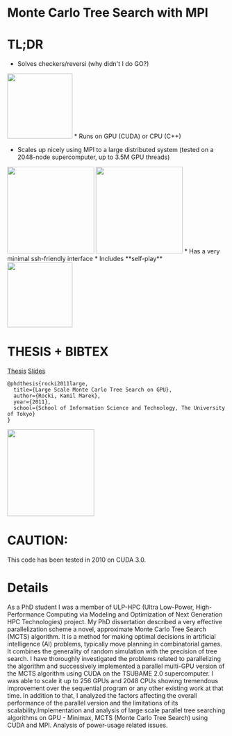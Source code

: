# Monte Carlo Tree Search with MPI

# TL;DR
* Solves checkers/reversi (why didn't I do GO?)
<img src="http://olab.is.s.u-tokyo.ac.jp/~kamil.rocki/tree.png" width="150" />
* Runs on GPU (CUDA) or CPU (C++)

* Scales up nicely using MPI to a large distributed system (tested on a 2048-node supercomputer, up to 3.5M GPU threads)
<img src="http://olab.is.s.u-tokyo.ac.jp/~kamil.rocki/mpi.png" width="200" />
<img src="http://olab.is.s.u-tokyo.ac.jp/~kamil.rocki/phd_4.png" width="200" />
* Has a very minimal ssh-friendly interface
* Includes **self-play**
<img src="http://olab.is.s.u-tokyo.ac.jp/~kamil.rocki/research/mcts_0.gif" width="150" />

# THESIS + BIBTEX
[Thesis](http://olab.is.s.u-tokyo.ac.jp/~kamil.rocki/phd_thesis.pdf) [Slides](http://olab.is.s.u-tokyo.ac.jp/~kamil.rocki/gpu_mcts_slides.pdf)

```
@phdthesis{rocki2011large,
  title={Large Scale Monte Carlo Tree Search on GPU},
  author={Rocki, Kamil Marek},
  year={2011},
  school={School of Information Science and Technology, The University of Tokyo}
}
```
<img src="http://olab.is.s.u-tokyo.ac.jp/~kamil.rocki/phd_1.png" width="200" />

# CAUTION:
This code has been tested in 2010 on CUDA 3.0.

# Details
As a PhD student I was a member of ULP-HPC (Ultra Low-Power, High-Performance Computing via Modeling and Optimization of Next Generation HPC Technologies) project. My PhD dissertation described a very effective parallelization scheme a novel, approximate Monte Carlo Tree Search (MCTS) algorithm. It is a method for making optimal decisions in artificial intelligence (AI) problems, typically move planning in combinatorial games. It combines the generality of random simulation with the precision of tree search. I have thoroughly investigated the problems related to parallelizing the algorithm and successively implemented a parallel multi-GPU version of the MCTS algorithm using CUDA on the TSUBAME 2.0 supercomputer. I was able to scale it up to 256 GPUs and 2048 CPUs showing tremendous improvement over the sequential program or any other existing work at that time. In addition to that, I analyzed the factors affecting the overall performance of the parallel version and the limitations of its scalability.Implementation and analysis of large scale parallel tree searching algorithms on GPU - Minimax, MCTS (Monte Carlo Tree Search) using CUDA and MPI. Analysis of power-usage related issues.

